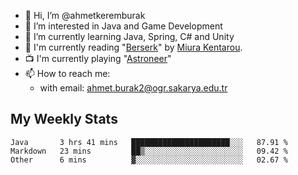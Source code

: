 - 👋 Hi, I’m @ahmetkeremburak
- 👀 I’m interested in Java and Game Development
- 🌱 I’m currently learning Java, Spring, C# and Unity
- :book: I'm currently reading "[Berserk](https://en.wikipedia.org/wiki/Berserk_(manga))" by [Miura Kentarou](https://en.wikipedia.org/wiki/Kentaro_Miura).
- :tv: I'm currently playing "[Astroneer](https://en.wikipedia.org/wiki/Astroneer)"
- 📫 How to reach me:  
  - with email: ahmet.burak2@ogr.sakarya.edu.tr
<!---
- 💞️ I’m looking to collaborate on ...
--->

<!---
ahmetkeremburak/ahmetkeremburak is a ✨ special ✨ repository because its `README.md` (this file) appears on your GitHub profile.
You can click the Preview link to take a look at your changes.
--->
## My Weekly Stats
<!--START_SECTION:waka-->

```text
Java       3 hrs 41 mins   ██████████████████████░░░   87.91 %
Markdown   23 mins         ██▒░░░░░░░░░░░░░░░░░░░░░░   09.42 %
Other      6 mins          ▓░░░░░░░░░░░░░░░░░░░░░░░░   02.67 %
```

<!--END_SECTION:waka-->
